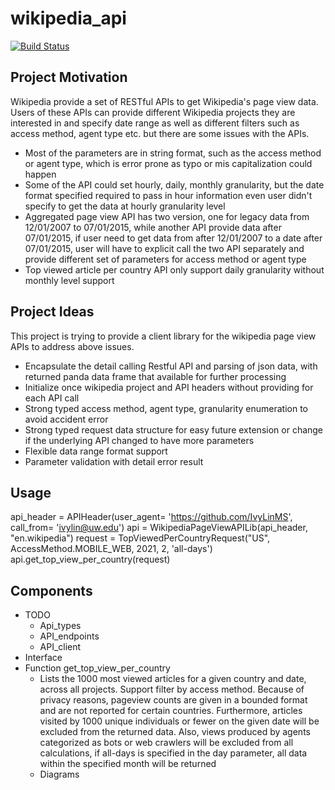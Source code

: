 # wikipedia_api
[![Build Status](https://app.travis-ci.com/IvyLinMS/wikipedia_api.svg?branch=main)](https://app.travis-ci.com/IvyLinMS/wikipedia_api)

## Project Motivation

Wikipedia provide a set of RESTful APIs to get Wikipedia's page view data. Users of these APIs can provide different Wikipedia projects they are interested in and specify date range as well as different filters such as access method, agent type etc. but there are some issues with the APIs.
  + Most of the parameters are in string format, such as the access method or agent type, which is error prone as typo or mis capitalization could happen
  + Some of the API could set hourly, daily, monthly granularity, but the date format specified required to pass in hour information even user didn't specify to get the data at hourly granularity level
  + Aggregated page view API has two version, one for legacy data from 12/01/2007 to 07/01/2015, while another API provide data after 07/01/2015, if user need to get data from after 12/01/2007 to a date after 07/01/2015, user will have to explicit call the two API separately and provide different set of parameters for access method or agent type
  + Top viewed article per country API only support daily granularity without monthly level support
  
 
## Project Ideas

This project is trying to provide a client library for the wikipedia page view APIs to address above issues.
  + Encapsulate the detail calling Restful API and parsing of json data, with returned panda data frame that available for further processing
  + Initialize once wikipedia project and API headers without providing for each API call
  + Strong typed access method, agent type, granularity enumeration to avoid accident error
  + Strong typed request data structure for easy future extension or change if the underlying API changed to have more parameters
  + Flexible data range format support
  + Parameter validation with detail error result
  
  
## Usage

api_header = APIHeader(user_agent= 'https://github.com/IvyLinMS', call_from= 'ivylin@uw.edu')
api = WikipediaPageViewAPILib(api_header, "en.wikipedia")
request = TopViewedPerCountryRequest("US", AccessMethod.MOBILE_WEB, 2021, 2, 'all-days')
api.get_top_view_per_country(request)


## Components

+ TODO
  + Api_types
  + API_endpoints
  + API_client
+ Interface
+ Function get_top_view_per_country
     +  Lists the 1000 most viewed articles for a given country and date, across all projects. 
        Support filter by access method. Because of privacy reasons, pageview counts are given 
        in a bounded format and are not reported for certain countries. Furthermore, articles 
        visited by 1000 unique individuals or fewer on the given date will be excluded from the 
        returned data. Also, views produced by agents categorized as bots or web crawlers will 
        be excluded from all calculations, if all-days is specified in the day parameter, all data
        within the specified month will be returned
     +  Diagrams
     
